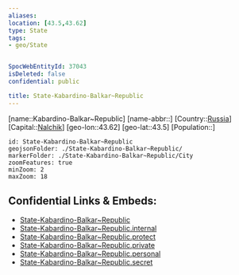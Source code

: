 ```yaml
---
aliases: 
location: [43.5,43.62]
type: State
tags:
- geo/State


SpocWebEntityId: 37043
isDeleted: false
confidential: public

title: State-Kabardino-Balkar~Republic
---
```

[name::Kabardino-Balkar~Republic]
[name-abbr::]
[Country::[Russia](geo/Continent/Europe/Russia.md)]
[Capital::[Nalchik](geo/Continent/Europe/Russia/City/Nalchik.md)]
[geo-lon::43.62]
[geo-lat::43.5]
[Population::]



```leaflet
id: State-Kabardino-Balkar~Republic
geojsonFolder: ./State-Kabardino-Balkar~Republic/
markerFolder: ./State-Kabardino-Balkar~Republic/City
zoomFeatures: true 
minZoom: 2 
maxZoom: 18
```


## Confidential Links & Embeds: 
- [State-Kabardino-Balkar~Republic](../../../../../../_public/geo/Continent/Europe/Russia/State/State-Kabardino-Balkar~Republic.md) 
- [State-Kabardino-Balkar~Republic.internal](../../../../../../_internal/geo/Continent/Europe/Russia/State/State-Kabardino-Balkar~Republic.internal.md) 
- [State-Kabardino-Balkar~Republic.protect](../../../../../../_protect/geo/Continent/Europe/Russia/State/State-Kabardino-Balkar~Republic.protect.md) 
- [State-Kabardino-Balkar~Republic.private](../../../../../../_private/geo/Continent/Europe/Russia/State/State-Kabardino-Balkar~Republic.private.md) 
- [State-Kabardino-Balkar~Republic.personal](../../../../../../_personal/geo/Continent/Europe/Russia/State/State-Kabardino-Balkar~Republic.personal.md) 
- [State-Kabardino-Balkar~Republic.secret](../../../../../../_secret/geo/Continent/Europe/Russia/State/State-Kabardino-Balkar~Republic.secret.md) 
